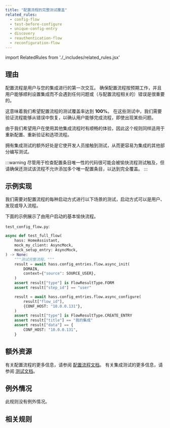 ```yaml
---
title: "配置流程的完整测试覆盖"
related_rules:
  - config-flow
  - test-before-configure
  - unique-config-entry
  - discovery
  - reauthentication-flow
  - reconfiguration-flow
---
```

import RelatedRules from './_includes/related_rules.jsx'

## 理由

配置流程是用户与您的集成进行的第一次交互。
确保配置流程按预期工作，并且用户能够顺利设置集成而不会遇到任何问题或（与配置流程相关的）错误是很重要的。

这意味着我们希望配置流程的测试覆盖率达到 **100%**。
在这些测试中，我们需要验证流程能够从错误中恢复，以确认用户能够完成流程，即使出现某些问题。

由于我们希望用户在使用其他集成流程时有顺畅的体验，因此这个规则同样适用于重新配置、重新验证和选项流程。

拥有集成测试的额外好处是它使开发人员接触到测试，从而更容易为集成的其他部分编写测试。

:::warning
尽管用于检查配置条目唯一性的代码很可能会被愉快流程测试触及，但请确保还测试该流程不允许添加多个唯一配置条目，以达到完全覆盖。
:::

## 示例实现

我们需要对配置流程的每种启动方式进行以下场景的测试，启动方式可以是用户、发现或导入流程。

下面的示例展示了由用户启动的基本愉快流程。

`test_config_flow.py`:
```python showLineNumbers
async def test_full_flow(
    hass: HomeAssistant,
    mock_my_client: AsyncMock,
    mock_setup_entry: AsyncMock,
) -> None:
    """测试完整流程。"""
    result = await hass.config_entries.flow.async_init(
        DOMAIN,
        context={"source": SOURCE_USER},
    )
    assert result["type"] is FlowResultType.FORM
    assert result["step_id"] == "user"

    result = await hass.config_entries.flow.async_configure(
        result["flow_id"],
        {CONF_HOST: "10.0.0.131"},
    )
    assert result["type"] is FlowResultType.CREATE_ENTRY
    assert result["title"] == "我的集成"
    assert result["data"] == {
        CONF_HOST: "10.0.0.131",
    }
```

## 额外资源

有关配置流程的更多信息，请参阅 [配置流程文档](/docs/config_entries_config_flow_handler)。
有关集成测试的更多信息，请参阅 [测试文档](/docs/development_testing)。

## 例外情况

此规则没有例外情况。

## 相关规则

<RelatedRules relatedRules={frontMatter.related_rules}></RelatedRules>